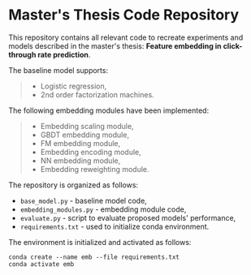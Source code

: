 # Master's Thesis Code Repository

This repository contains all relevant code to recreate experiments and models described in the master's thesis: **Feature embedding in click-through rate prediction**.

The baseline model supports:

>* Logistic regression,
>* 2nd order factorization machines.

The following embedding modules have been implemented:

>* Embedding scaling module,
>* GBDT embedding module,
>* FM embedding module,
>* Embedding encoding module,
>* NN embedding module,
>* Embedding reweighting module.

The repository is organized as follows:

* `base_model.py` - baseline model code,
* `embedding_modules.py` - embedding module code,
* `evaluate.py` - script to evaluate proposed models' performance,
* `requirements.txt` - used to initialize conda environment.

The environment is initialized and activated as follows:
```
conda create --name emb --file requirements.txt
conda activate emb
```